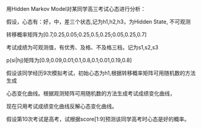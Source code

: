 ﻿用Hidden Markov Model对某同学高三考试心态进行分析：

假设，心态有：好，中，差三个状态,记为h1,h2,h3，为Hidden State, 不可观测

转移概率矩阵为[0.7,0.25,0.05;0.25,0.5,0.25;0.05,0.25,0.7]

考试成绩为可观测值，有优秀、及格、不及格三档，记为s1,s2,s3

p(si|hj)矩阵为[0.9,0.09,0.01;0.1,0.8,0.1;0.01,0.19,0.8]

假设该同学经历9次模拟考试，初始心态为h1,根据转移概率矩阵可用随机数的方法生成

心态变化曲线。根据观测矩阵可用随机数的方法生成考试成绩变化曲线，

现在只用考试成绩变化曲线反解心态变化曲线。

假设第10次考试是高考，试根据score[1:9]预测该同学高考时心态是好的概率。


